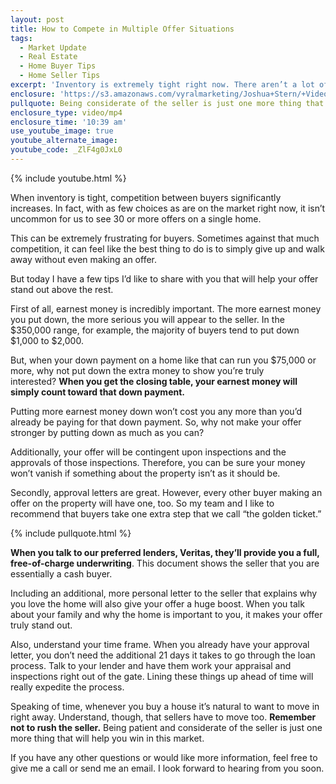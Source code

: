 ```yaml
---
layout: post
title: How to Compete in Multiple Offer Situations
tags:
  - Market Update
  - Real Estate
  - Home Buyer Tips
  - Home Seller Tips
excerpt: 'Inventory is extremely tight right now. There aren’t a lot of properties out there to choose from, which means buyers are being forced to compete for homes. But when it isn’t uncommon in our market for a listing to see 30 or more offers, how can you stand out? Sometimes, it might seem like the easiest thing to do is to walk away. However, don’t give up hope yet. I have some key tips that can help. To learn more, watch my latest video.'
enclosure: 'https://s3.amazonaws.com/vyralmarketing/Joshua+Stern/+Videos/The+Stern+Team-+Multiple+Offers+in+a+Sellers+Market.mp4'
pullquote: Being considerate of the seller is just one more thing that will help you win in this market.
enclosure_type: video/mp4
enclosure_time: '10:39 am'
use_youtube_image: true
youtube_alternate_image:
youtube_code: _ZlF4g0JxL0
---
```



{% include youtube.html %}

When inventory is tight, competition between buyers significantly increases. In fact, with as few choices as are on the market right now, it isn’t uncommon for us to see 30 or more offers on a single home.

This can be extremely frustrating for buyers. Sometimes against that much competition, it can feel like the best thing to do is to simply give up and walk away without even making an offer.

But today I have a few tips I’d like to share with you that will help your offer stand out above the rest.

First of all, earnest money is incredibly important. The more earnest money you put down, the more serious you will appear to the seller. In the $350,000 range, for example, the majority of buyers tend to put down $1,000 to $2,000.

But, when your down payment on a home like that can run you $75,000 or more, why not put down the extra money to show you’re truly interested?&nbsp;**When you get the closing table, your earnest money will simply count toward that down payment.**

Putting more earnest money down won’t cost you any more than you’d already be paying for that down payment. So, why not make your offer stronger by putting down as much as you can?

Additionally, your offer will be contingent upon inspections and the approvals of those inspections. Therefore, you can be sure your money won’t vanish if something about the property isn’t as it should be.

Secondly, approval letters are great. However, every other buyer making an offer on the property will have one, too. So my team and I like to recommend that buyers take one extra step that we call “the golden ticket.”

{% include pullquote.html %}

**When you talk to our preferred lenders, Veritas, they’ll provide you a full, free-of-charge underwriting**. This document shows the seller that you are essentially a cash buyer.

Including an additional, more personal letter to the seller that explains why you love the home will also give your offer a huge boost. When you talk about your family and why the home is important to you, it makes your offer truly stand out.

Also, understand your time frame. When you already have your approval letter, you don’t need the additional 21 days it takes to go through the loan process. Talk to your lender and have them work your appraisal and inspections right out of the gate. Lining these things up ahead of time will really expedite the process.

Speaking of time, whenever you buy a house it’s natural to want to move in right away. Understand, though, that sellers have to move too. **Remember not to rush the seller.** Being patient and considerate of the seller is just one more thing that will help you win in this market.

If you have any other questions or would like more information, feel free to give me a call or send me an email. I look forward to hearing from you soon.